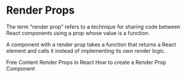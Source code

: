 # Render Props

The term “render prop” refers to a technique for sharing code between React components using a prop whose value is a function.

A component with a render prop takes a function that returns a React element and calls it instead of implementing its own render logic.

<ResourceGroupTitle>Free Content</ResourceGroupTitle>
<BadgeLink colorScheme='blue' badgeText='Official Docs' href='https://reactjs.org/docs/render-props.html'>Render Props in React</BadgeLink>
<BadgeLink colorScheme='yellow' badgeText='Read' href='https://www.robinwieruch.de/react-render-props/'>How to create a Render Prop Component</BadgeLink>

